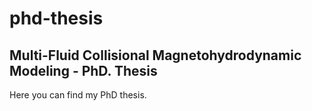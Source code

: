# phd-thesis
## Multi-Fluid Collisional Magnetohydrodynamic Modeling - PhD. Thesis

Here you can find my PhD thesis.
